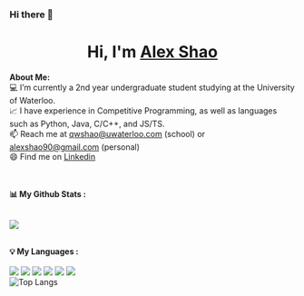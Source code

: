 ### Hi there 👋

# <h1 align="center">Hi, I'm <a href="https://github.com/alexshaoo">Alex Shao</a></h1>

<div>
  <strong>About Me:</strong><br>
  💻 I’m currently a 2nd year undergraduate student studying at the University of Waterloo.<br>
  📈 I have experience in Competitive Programming, as well as languages such as Python, Java, C/C++, and JS/TS.<br>
  📫 Reach me at <a href="mailto:qwshao@uwaterloo.ca">qwshao@uwaterloo.com</a> (school) or <a href="mailto:alexshao90@gmail.com">alexshao90@gmail.com</a> (personal)<br>
  😄 Find me on <a href="https://www.linkedin.com/in/qwshao/">Linkedin</a><br><br><br>

  <strong>📊 My Github Stats :</strong><br><br>
  
[  <img align="center" src="https://github-readme-streak-stats.herokuapp.com/?user=alexshaoo&theme=radical&hide_border=true](https://github-readme-streak-stats.herokuapp.com?user=alexshaoo&theme=tokyonight_duo"/><br><br>](https://github-readme-streak-stats.herokuapp.com)

  <strong>💡 My Languages :</strong><br><br>
  <img src="https://img.shields.io/badge/-Python-lightgrey?style=flat"/>
  <img src="https://img.shields.io/badge/-Java-lightgrey?style=flat"/>
  <img src="https://img.shields.io/badge/-C-lightgrey?style=flat"/>
  <img src="https://img.shields.io/badge/-C++-lightgrey?style=flat"/>
  <img src="https://img.shields.io/badge/-JavaScript-lightgrey?style=flat"/>
  <img src="https://img.shields.io/badge/-TypeScript-lightgrey?style=flat"/><br>
  ![Top Langs](https://github-readme-stats.vercel.app/api/top-langs/?username=alexshaoo&langs_count_private=true&theme=radical&card_width=445)<br><br>
</div>
